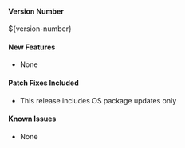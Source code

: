 #### Version Number
${version-number}

#### New Features
- None

#### Patch Fixes Included
- This release includes OS package updates only

#### Known Issues
- None

